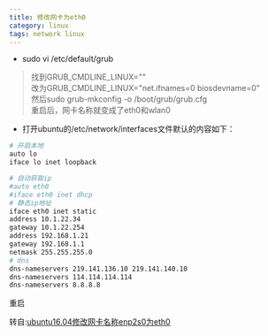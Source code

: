 ```yaml
---
title: 修改网卡为eth0
category: linux
tags: network linux
---
```


* sudo vi /etc/default/grub

> 找到GRUB_CMDLINE_LINUX=""     
> 改为GRUB_CMDLINE_LINUX="net.ifnames=0 biosdevname=0"  
> 然后sudo grub-mkconfig -o /boot/grub/grub.cfg     
> 重启后，网卡名称就变成了eth0和wlan0     

* 打开ubuntu的/etc/network/interfaces文件默认的内容如下：

```bash
# 开启本地
auto lo
iface lo inet loopback

# 自动获取ip
#auto eth0
#iface eth0 inet dhcp
# 静态ip地址
iface eth0 inet static
address 10.1.22.34
gateway 10.1.22.254
address 192.168.1.21
gateway 192.168.1.1
netmask 255.255.255.0
# dns
dns-nameservers 219.141.136.10 219.141.140.10
dns-nameservers 114.114.114.114
dns-nameservers 8.8.8.8 
```

重启

转自:[ubuntu16.04修改网卡名称enp2s0为eth0](https://blog.csdn.net/wenwenxiong/article/details/52937539)
